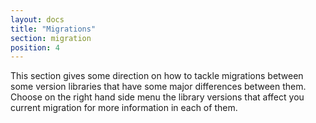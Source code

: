 ```yaml
---
layout: docs
title: "Migrations"
section: migration
position: 4
---
```


This section gives some direction on how to tackle migrations between some version libraries that have some major differences between them. Choose on the right hand side menu the library versions that affect you current migration for more information in each of them.